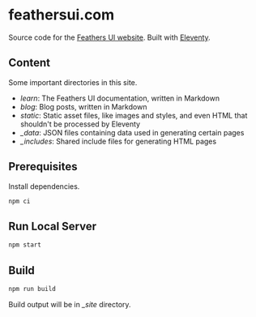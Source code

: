 # feathersui.com

Source code for the [Feathers UI website](https://feathersui.com/). Built with [Eleventy](https://11ty.dev/).

## Content

Some important directories in this site.

- _learn_: The Feathers UI documentation, written in Markdown
- _blog_: Blog posts, written in Markdown
- _static_: Static asset files, like images and styles, and even HTML that shouldn't be processed by Eleventy
- _\_data_: JSON files containing data used in generating certain pages
- _\_includes_: Shared include files for generating HTML pages

## Prerequisites

Install dependencies.

```sh
npm ci
```

## Run Local Server

```sh
npm start
```

## Build

```sh
npm run build
```

Build output will be in _\_site_ directory.